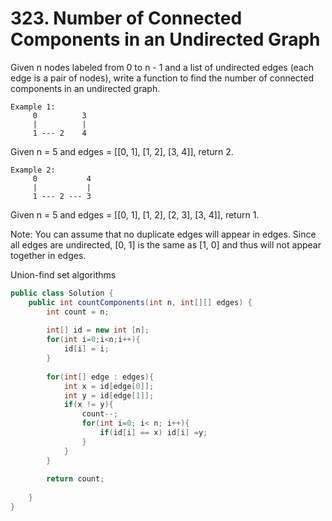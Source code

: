# 323. Number of Connected Components in an Undirected Graph

Given n nodes labeled from 0 to n - 1 and a list of undirected edges (each edge is a pair of nodes), write a function to find the number of connected components in an undirected graph.

```
Example 1:
     0          3
     |          |
     1 --- 2    4
```

Given n = 5 and edges = [[0, 1], [1, 2], [3, 4]], return 2.

```
Example 2:
     0           4
     |           |
     1 --- 2 --- 3
```

Given n = 5 and edges = [[0, 1], [1, 2], [2, 3], [3, 4]], return 1.

Note:
You can assume that no duplicate edges will appear in edges. Since all edges are undirected, [0, 1] is the same as [1, 0] and thus will not appear together in edges.


Union-find set algorithms

```java
public class Solution {
    public int countComponents(int n, int[][] edges) {
        int count = n;
        
        int[] id = new int [n];
        for(int i=0;i<n;i++){
            id[i] = i;
        }
        
        for(int[] edge : edges){
            int x = id[edge[0]];
            int y = id[edge[1]];
            if(x != y){
                count--;
                for(int i=0; i< n; i++){
                    if(id[i] == x) id[i] =y;
                }
            }
        }
        
        return count;
        
    }
}
```
